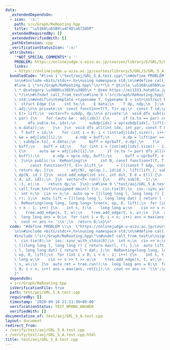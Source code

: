```yaml
---
data:
  _extendedDependsOn:
  - icon: ':x:'
    path: src/Graph/ReRooting.hpp
    title: "\u5168\u65B9\u4F4D\u6728DP"
  _extendedRequiredBy: []
  _extendedVerifiedWith: []
  _pathExtension: cpp
  _verificationStatusIcon: ':x:'
  attributes:
    '*NOT_SPECIAL_COMMENTS*': ''
    PROBLEM: https://onlinejudge.u-aizu.ac.jp/courses/library/5/GRL/5/GRL_5_A
    links:
    - https://onlinejudge.u-aizu.ac.jp/courses/library/5/GRL/5/GRL_5_A
  bundledCode: "#line 1 \"test/aoj/GRL_5_A.test.cpp\"\n#define PROBLEM \\\n  \"https://onlinejudge.u-aizu.ac.jp/courses/library/5/GRL/5/GRL_5_A\"\
    \n\n#include <bits/stdc++.h>\nusing namespace std;\n\n#define call_from_test\n\
    #line 1 \"src/Graph/ReRooting.hpp\"\n/**\n * @title \u5168\u65B9\u4F4D\u6728DP\n\
    \ * @category \u30B0\u30E9\u30D5\n * @see https://ei1333.hateblo.jp/entry/2018/12/21/004022\n\
    \ */\n\n#ifndef call_from_test\n#line 9 \"src/Graph/ReRooting.hpp\"\nusing namespace\
    \ std;\n#endif\n\ntemplate <typename T, typename E = int>\nstruct ReRooting {\n\
    \  struct Edge {\n    int to;\n    E data;\n    T dp, ndp;\n  };\n  vector<vector<Edge>>\
    \ adj;\n\n private:\n  const function<T(T, T)> op;\n  const T id;\n  const function<T(T,\
    \ E)> lift;\n  vector<T> subdp, dp;\n\n private:\n  void dfs_sub(int idx, int\
    \ par) {\n    for (auto &e : adj[idx]) {\n      if (e.to == par) continue;\n \
    \     dfs_sub(e.to, idx);\n      subdp[idx] = op(subdp[idx], lift(subdp[e.to],\
    \ e.data));\n    }\n  }\n  void dfs_all(int idx, int par, const T &top) {\n  \
    \  T buff = id;\n    for (int i = 0; i < (int)adj[idx].size(); i++) {\n      auto\
    \ &e = adj[idx][i];\n      e.ndp = buff;\n      e.dp = lift(par == e.to ? top\
    \ : subdp[e.to], e.data);\n      buff = op(buff, e.dp);\n    }\n    dp[idx] =\
    \ buff;\n    buff = id;\n    for (int i = (int)adj[idx].size() - 1; i >= 0; i--)\
    \ {\n      auto &e = adj[idx][i];\n      if (e.to != par) dfs_all(e.to, idx, op(e.ndp,\
    \ buff));\n      e.ndp = op(e.ndp, buff);\n      buff = op(buff, e.dp);\n    }\n\
    \  }\n\n public:\n  ReRooting(\n      int N, const function<T(T, T)> &op_, T id_,\n\
    \      const function<T(T, E)> &lift_\n      = [](const T &dp, const E &dat) {\
    \ return dp; })\n      : adj(N), op(op_), id(id_), lift(lift_), subdp(N, id_),\
    \ dp(N, id_) {}\n  void add_edge(int src, int dst, E d = E()) {\n    adj[src].emplace_back((Edge){dst,\
    \ d, id, id});\n  }\n  vector<T> run() {\n    dfs_sub(0, -1);\n    dfs_all(0,\
    \ -1, e);\n    return dp;\n  }\n};\n#line 9 \"test/aoj/GRL_5_A.test.cpp\"\n#undef\
    \ call_from_test\n\nsigned main() {\n  cin.tie(0);\n  ios::sync_with_stdio(0);\n\
    \  int n;\n  cin >> n;\n  auto op = [](long long l, long long r) { return max(l,\
    \ r); };\n  auto lift = [](long long l, long long dat) { return l + dat; };\n\
    \  ReRooting<long long, long long> tree(n, op, 0, lift);\n  for (int i = 0; i\
    \ < n - 1; i++) {\n    int s, t;\n    long long w;\n    cin >> s >> t >> w;\n\
    \    tree.add_edge(s, t, w);\n    tree.add_edge(t, s, w);\n  }\n  auto ret = tree.run();\n\
    \  long long ans = 0;\n  for (int i = 0; i < n; i++) ans = max(ans, ret[i]);\n\
    \  cout << ans << '\\n';\n  return 0;\n}\n"
  code: "#define PROBLEM \\\n  \"https://onlinejudge.u-aizu.ac.jp/courses/library/5/GRL/5/GRL_5_A\"\
    \n\n#include <bits/stdc++.h>\nusing namespace std;\n\n#define call_from_test\n\
    #include \"src/Graph/ReRooting.hpp\"\n#undef call_from_test\n\nsigned main() {\n\
    \  cin.tie(0);\n  ios::sync_with_stdio(0);\n  int n;\n  cin >> n;\n  auto op =\
    \ [](long long l, long long r) { return max(l, r); };\n  auto lift = [](long long\
    \ l, long long dat) { return l + dat; };\n  ReRooting<long long, long long> tree(n,\
    \ op, 0, lift);\n  for (int i = 0; i < n - 1; i++) {\n    int s, t;\n    long\
    \ long w;\n    cin >> s >> t >> w;\n    tree.add_edge(s, t, w);\n    tree.add_edge(t,\
    \ s, w);\n  }\n  auto ret = tree.run();\n  long long ans = 0;\n  for (int i =\
    \ 0; i < n; i++) ans = max(ans, ret[i]);\n  cout << ans << '\\n';\n  return 0;\n\
    }"
  dependsOn:
  - src/Graph/ReRooting.hpp
  isVerificationFile: true
  path: test/aoj/GRL_5_A.test.cpp
  requiredBy: []
  timestamp: '2020-09-16 21:11:30+09:00'
  verificationStatus: TEST_WRONG_ANSWER
  verifiedWith: []
documentation_of: test/aoj/GRL_5_A.test.cpp
layout: document
redirect_from:
- /verify/test/aoj/GRL_5_A.test.cpp
- /verify/test/aoj/GRL_5_A.test.cpp.html
title: test/aoj/GRL_5_A.test.cpp
---
```

